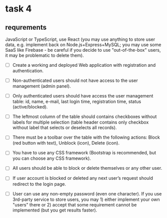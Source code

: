 # task 4



## requrements

 JavaScript or TypeScript, use React (you may use anything to store user data, e.g. implement back on Node.js+Express+MySQL; you may use some SaaS like Firebase - be careful  if you decide to use "out-of-the-box" users, it may be problematic to delete them).

 
- [ ] Create a working and deployed Web application with registration and authentication.
- [ ] Non-authenticated users should not have access to the user management (admin panel).
- [ ] Only authenticated users should have access the user management table: id, name, e-mail, last login time, registration time, status (active/blocked).

- [ ] The leftmost column of the table should contains checkboxes without labels for multiple selection (table header contains only checkbox without label that selects or deselects all records).

- [ ] There must be a toolbar over the table with the following actions: Block (red button with text), Unblock (icon), Delete (icon).

- [ ] You have to use any CSS framework (Bootstrap is recommended, but you can choose any CSS framework).

- [ ] All users should be able to block or delete themselves or any other user.

- [ ] If user account is blocked or deleted any next user’s request should redirect to the login page.

- [ ] User can use any non-empty password (even one character). If you use 3rd-party service to store users, you may 1) either implement your own "users" there or 2) accept that some requirement cannot be implemented (but you get results faster).
